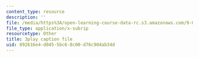 ```yaml
---
content_type: resource
description: ''
file: /media/https%3A/open-learning-course-data-rc.s3.amazonaws.com/9-00sc-introduction-to-psychology-fall-2011/892616e4d0455bc68c00d76c904ab34d_syXplPKQb_o.vtt
file_type: application/x-subrip
resourcetype: Other
title: 3play caption file
uid: 892616e4-d045-5bc6-8c00-d76c904ab34d
---
```

